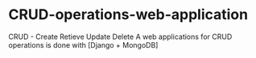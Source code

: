 # CRUD-operations-web-application

CRUD - Create
       Retieve
       Update
       Delete
A web applications for CRUD operations is done with [Django + MongoDB]
